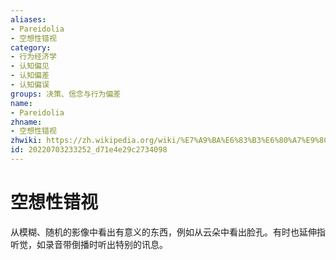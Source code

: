```yaml
---
aliases:
- Pareidolia
- 空想性错视
category:
- 行为经济学
- 认知偏见
- 认知偏差
- 认知偏误
groups: 决策、信念与行为偏差
name:
- Pareidolia
zhname:
- 空想性错视
zhwiki: https://zh.wikipedia.org/wiki/%E7%A9%BA%E6%83%B3%E6%80%A7%E9%8C%AF%E8%A6%96
id: 20220703233252_d71e4e29c2734098
---
```


# 空想性错视

从模糊、随机的影像中看出有意义的东西，例如从云朵中看出脸孔。有时也延伸指听觉，如录音带倒播时听出特别的讯息。
